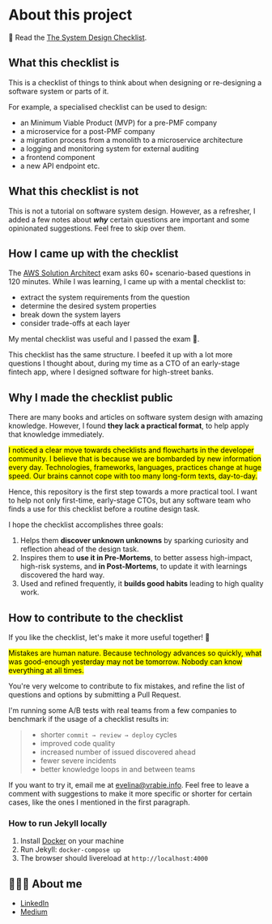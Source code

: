 # About this project

📖 Read the [The System Design Checklist](https://evelyne24.github.io/system-design-checklist/).


## What this checklist is

This is a checklist of things to think about when designing or re-designing a software system or parts of it.

For example, a specialised checklist can be used to design:

- an Minimum Viable Product (MVP) for a pre-PMF company
- a microservice for a post-PMF company
- a migration process from a monolith to a microservice architecture
- a logging and monitoring system for external auditing
- a frontend component
- a new API endpoint etc.

## What this checklist is not

This is not a tutorial on software system design. However, as a refresher, I added a few notes about _**why**_ certain questions are important and some opinionated suggestions. Feel free to skip over them.

## How I came up with the checklist

The [AWS Solution Architect](https://aws.amazon.com/certification/certified-solutions-architect-associate/) exam asks 60+ scenario-based questions in 120 minutes. While I was learning, I came up with a mental checklist to:

- extract the system requirements from the question
- determine the desired system properties
- break down the system layers
- consider trade-offs at each layer

My mental checklist was useful and I passed the exam 🙌.

This checklist has the same structure. I beefed it up with a lot more questions I thought about, during my time as a CTO of an early-stage fintech app, where I designed software for high-street banks.

## Why I made the checklist public

There are many books and articles on software system design with amazing knowledge. However, I found **they lack a practical format**, to help apply that knowledge immediately. 

<mark>I noticed a clear move towards checklists and flowcharts in the developer community. I believe that is because we are bombarded by new information every day. Technologies, frameworks, languages, practices change at huge speed. Our brains cannot cope with too many long-form texts, day-to-day.</mark>

Hence, this repository is the first step towards a more practical tool. I want to help not only first-time, early-stage CTOs, but any software team who finds a use for this checklist before a routine design task.

I hope the checklist accomplishes three goals:

1. Helps them **discover unknown unknowns** by sparking curiosity and reflection ahead of the design task.
2. Inspires them to **use it in Pre-Mortems**, to better assess high-impact, high-risk systems, and **in Post-Mortems**, to update it with learnings discovered the hard way.
3. Used and refined frequently, it **builds good habits** leading to high quality work.


## How to contribute to the checklist

If you like the checklist, let's make it more useful together! 💪 

<mark>Mistakes are human nature. Because technology advances so quickly, what was good-enough yesterday may not be tomorrow. Nobody can know everything at all times.</mark>

You're very welcome to contribute to fix mistakes, and refine the list of questions and options by submitting a Pull Request.

I'm running some A/B tests with real teams from a few companies to benchmark if the usage of a checklist results in:

> - shorter `commit → review → deploy` cycles
> - improved code quality
> - increased number of issued discovered ahead
> - fewer severe incidents
> - better knowledge loops in and between teams

If you want to try it, email me at evelina@vrabie.info. Feel free to leave a comment with suggestions to make it more specific or shorter for certain cases, like the ones I mentioned in the first paragraph.

### How to run Jekyll locally

1. Install [Docker](https://www.docker.com/) on your machine
2. Run Jekyll: `docker-compose up`
3. The browser should livereload at `http://localhost:4000` 

## 👩🏻‍💻 About me

- [LinkedIn](https://www.linkedin.com/in/evelinavrabie/)
- [Medium](https://medium.com/jump-start)